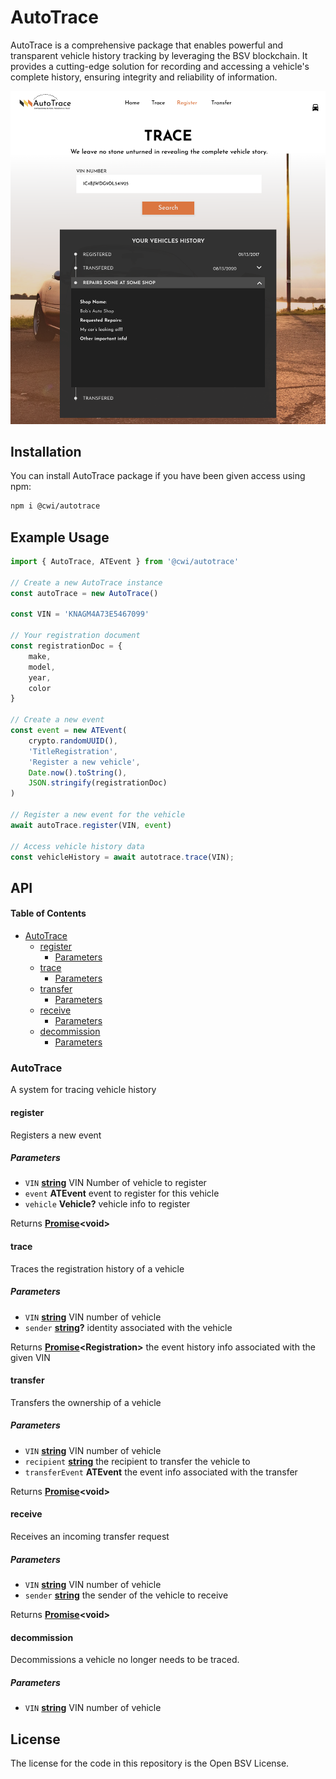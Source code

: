 # AutoTrace

AutoTrace is a comprehensive package that enables powerful and transparent vehicle history tracking by leveraging the BSV blockchain. It provides a cutting-edge solution for recording and accessing a vehicle's complete history, ensuring integrity and reliability of information.

![](./AutoTrace.png)

## Installation

You can install AutoTrace package if you have been given access using npm:

```bash
npm i @cwi/autotrace
```

## Example Usage

```javascript
import { AutoTrace, ATEvent } from '@cwi/autotrace'

// Create a new AutoTrace instance
const autoTrace = new AutoTrace()

const VIN = 'KNAGM4A73E5467099'

// Your registration document
const registrationDoc = {
    make,
    model,
    year,
    color
}

// Create a new event
const event = new ATEvent(
    crypto.randomUUID(),
    'TitleRegistration',
    'Register a new vehicle',
    Date.now().toString(),
    JSON.stringify(registrationDoc)
)

// Register a new event for the vehicle
await autoTrace.register(VIN, event)

// Access vehicle history data
const vehicleHistory = await autotrace.trace(VIN);
```

## API

<!-- Generated by documentation.js. Update this documentation by updating the source code. -->

#### Table of Contents

*   [AutoTrace](#autotrace)
    *   [register](#register)
        *   [Parameters](#parameters)
    *   [trace](#trace)
        *   [Parameters](#parameters-1)
    *   [transfer](#transfer)
        *   [Parameters](#parameters-2)
    *   [receive](#receive)
        *   [Parameters](#parameters-3)
    *   [decommission](#decommission)
        *   [Parameters](#parameters-4)

### AutoTrace

A system for tracing vehicle history

#### register

Registers a new event

##### Parameters

*   `VIN` **[string](https://developer.mozilla.org/docs/Web/JavaScript/Reference/Global_Objects/String)** VIN Number of vehicle to register
*   `event` **ATEvent** event to register for this vehicle
*   `vehicle` **Vehicle?** vehicle info to register

Returns **[Promise](https://developer.mozilla.org/docs/Web/JavaScript/Reference/Global_Objects/Promise)\<void>**&#x20;

#### trace

Traces the registration history of a vehicle

##### Parameters

*   `VIN` **[string](https://developer.mozilla.org/docs/Web/JavaScript/Reference/Global_Objects/String)** VIN number of vehicle
*   `sender` **[string](https://developer.mozilla.org/docs/Web/JavaScript/Reference/Global_Objects/String)?** identity associated with the vehicle

Returns **[Promise](https://developer.mozilla.org/docs/Web/JavaScript/Reference/Global_Objects/Promise)\<Registration>** the event history info associated with the given VIN

#### transfer

Transfers the ownership of a vehicle

##### Parameters

*   `VIN` **[string](https://developer.mozilla.org/docs/Web/JavaScript/Reference/Global_Objects/String)** VIN number of vehicle
*   `recipient` **[string](https://developer.mozilla.org/docs/Web/JavaScript/Reference/Global_Objects/String)** the recipient to transfer the vehicle to
*   `transferEvent` **ATEvent** the event info associated with the transfer

Returns **[Promise](https://developer.mozilla.org/docs/Web/JavaScript/Reference/Global_Objects/Promise)\<void>**&#x20;

#### receive

Receives an incoming transfer request

##### Parameters

*   `VIN` **[string](https://developer.mozilla.org/docs/Web/JavaScript/Reference/Global_Objects/String)** VIN number of vehicle
*   `sender` **[string](https://developer.mozilla.org/docs/Web/JavaScript/Reference/Global_Objects/String)** the sender of the vehicle to receive

Returns **[Promise](https://developer.mozilla.org/docs/Web/JavaScript/Reference/Global_Objects/Promise)\<void>**&#x20;

#### decommission

Decommissions a vehicle no longer needs to be traced.

##### Parameters

*   `VIN` **[string](https://developer.mozilla.org/docs/Web/JavaScript/Reference/Global_Objects/String)** VIN number of vehicle

## License

The license for the code in this repository is the Open BSV License.